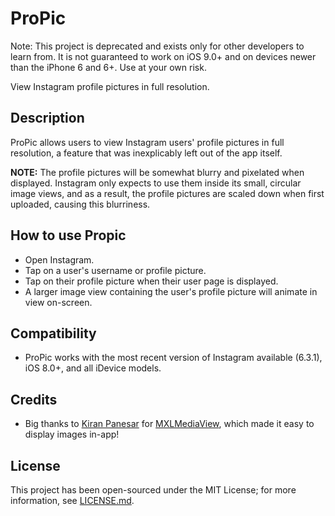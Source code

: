 ProPic
======

Note: This project is deprecated and exists only for other developers to learn from. It is not guaranteed to work on iOS 9.0+ and on devices newer than the iPhone 6 and 6+. Use at your own risk.

View Instagram profile pictures in full resolution.

## Description
ProPic allows users to view Instagram users' profile pictures in full resolution, a feature that was inexplicably left out of the app itself.
  
  **NOTE:** The profile pictures will be somewhat blurry and pixelated when displayed. Instagram only expects to use them inside its small, circular image views, and as a result, the profile pictures are scaled down when first uploaded, causing this blurriness.

## How to use Propic
  * Open Instagram.
  * Tap on a user's username or profile picture.
  * Tap on their profile picture when their user page is displayed.
  * A larger image view containing the user's profile picture will animate in view on-screen.
## Compatibility
  * ProPic works with the most recent version of Instagram available (6.3.1), iOS 8.0+, and all iDevice models.

## Credits
* Big thanks to [Kiran Panesar](https://github.com/KiranPanesar/) for [MXLMediaView](https://github.com/KiranPanesar/MXLMediaView), which made it easy to display images in-app!

## License

This project has been open-sourced under the MIT License; for more information, see [LICENSE.md](https://github.com/akeaswaran/ProPic/blob/master/LICENSE.md).
